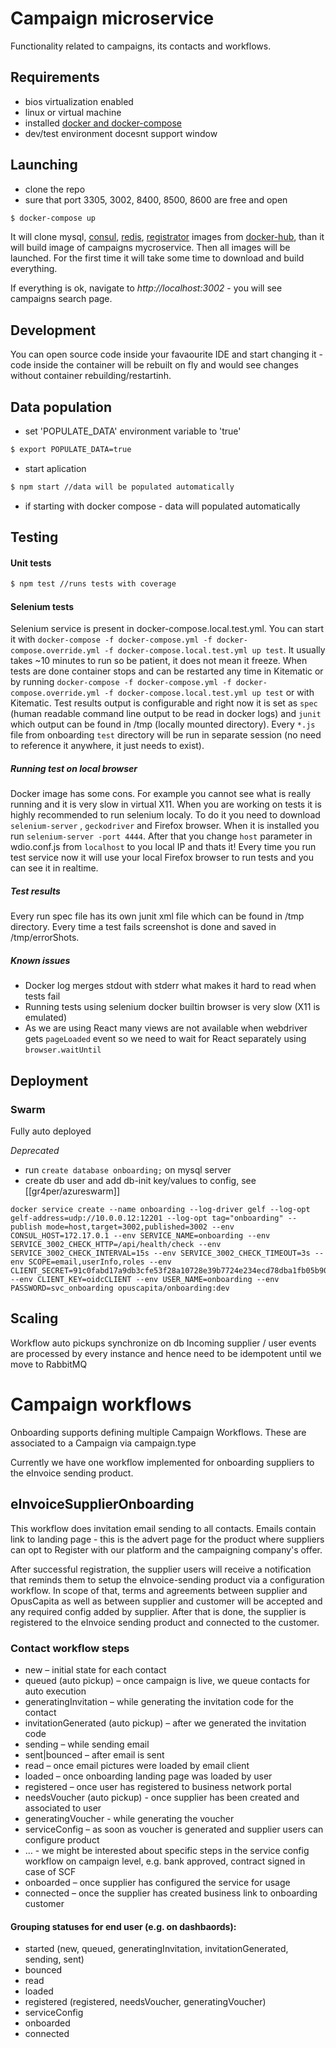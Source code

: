 # Campaign microservice
Functionality related to campaigns, its contacts and workflows.

## Requirements
- bios virtualization enabled
- linux or virtual machine
- installed [docker and docker-compose](https://www.docker.com/)
- dev/test environment docesnt support window

## Launching
- clone the repo
- sure that port 3305, 3002, 8400, 8500, 8600 are free and open
```bash
$ docker-compose up
```
It will clone mysql, [consul](https://www.consul.io/), [redis](https://redis.io/), [registrator](http://gliderlabs.com/registrator/latest/) images from [docker-hub](https://hub.docker.com/), than it will build image of campaigns mycroservice. Then all images will be launched. For the first time it will take some time to download and build everything.

If everything is ok, navigate to _http://localhost:3002_ - you will see campaigns search page.

## Development
You can open source code inside your favaourite IDE and start changing it - code inside
the container will be rebuilt on fly and would see changes without container rebuilding/restartinh.

## Data population
- set 'POPULATE_DATA' environment variable to 'true'  
```bash
$ export POPULATE_DATA=true
```
- start aplication
```bash
$ npm start //data will be populated automatically
```
- if starting with docker compose - data will populated automatically

## Testing
#### Unit tests
```bash
$ npm test //runs tests with coverage
```
#### Selenium tests
Selenium service is present in docker-compose.local.test.yml. You can start it with `docker-compose -f docker-compose.yml -f docker-compose.override.yml -f docker-compose.local.test.yml up test`. It usually takes ~10 minutes to run
so be patient, it does not mean it freeze. When tests are done container stops and can be restarted any time
in Kitematic or by running `docker-compose -f docker-compose.yml -f docker-compose.override.yml -f docker-compose.local.test.yml up test`
or with Kitematic. Test results output is configurable and right now it is set 
as `spec` (human readable command line output to be read in docker logs) and `junit` which output can be found in
/tmp (locally mounted directory). Every `*.js` file from onboarding `test` directory will be run in separate
session (no need to reference it anywhere, it just needs to exist).
##### Running test on local browser
Docker image has some cons. For example you cannot see what is really running and it is very slow in virtual X11. When
you are working on tests it is highly recommended to run selenium localy. To do it you need to download `selenium-server`
, `geckodriver` and Firefox browser. When it is installed you run `selenium-server -port 4444`. After that you change
`host` parameter in wdio.conf.js from `localhost` to you local IP and thats it! Every time you run test service now
it will use your local Firefox browser to run tests and you can see it in realtime.
##### Test results
Every run spec file has its own junit xml file which can be found in /tmp directory.
Every time a test fails screenshot is done and saved in /tmp/errorShots.

##### Known issues
- Docker log merges stdout with stderr what makes it hard to read when tests fail
- Running tests using selenium docker builtin browser is very slow (X11 is emulated)
- As we are using React many views are not available when webdriver gets `pageLoaded` event so we need to
wait for React separately using `browser.waitUntil`

## Deployment
### Swarm
Fully auto deployed

*Deprecated*
* run `create database onboarding;` on mysql server
* create db user and add db-init key/values to config, see [[gr4per/azureswarm]]
```
docker service create --name onboarding --log-driver gelf --log-opt gelf-address=udp://10.0.0.12:12201 --log-opt tag="onboarding" --publish mode=host,target=3002,published=3002 --env CONSUL_HOST=172.17.0.1 --env SERVICE_NAME=onboarding --env SERVICE_3002_CHECK_HTTP=/api/health/check --env SERVICE_3002_CHECK_INTERVAL=15s --env SERVICE_3002_CHECK_TIMEOUT=3s --env SCOPE=email,userInfo,roles --env CLIENT_SECRET=91c0fabd17a9db3cfe53f28a10728e39b7724e234ecd78dba1fb05b909fb4ed98c476afc50a634d52808ad3cb2ea744bc8c3b45b7149ec459b5c416a6e8db242 --env CLIENT_KEY=oidcCLIENT --env USER_NAME=onboarding --env PASSWORD=svc_onboarding opuscapita/onboarding:dev
```

## Scaling

Workflow auto pickups synchronize on db
Incoming supplier / user events are processed by every instance and hence need
to be idempotent until we move to RabbitMQ

# Campaign workflows

Onboarding supports defining multiple Campaign Workflows.
These are associated to a Campaign via campaign.type

Currently we have one workflow implemented for onboarding suppliers
to the eInvoice sending product.

## eInvoiceSupplierOnboarding

This workflow does invitation email sending to all contacts.
Emails contain link to landing page - this is the advert page for the product
where suppliers can opt to Register with our platform and the campaigning company's offer.

After successful registration, the supplier users will receive a notification
that reminds them to setup the eInvoice-sending product via a configuration workflow.
In scope of that, terms and agreements between supplier and OpusCapita as well as between supplier and customer will be accepted and any required config added by supplier.
After that is done, the supplier is registered to the eInvoice sending product and connected to the customer.

### Contact workflow steps
* new – initial state for each contact
* queued (auto pickup) – once campaign is live, we queue contacts for auto execution
* generatingInvitation – while generating the invitation code for the contact
* invitationGenerated (auto pickup) – after we generated the invitation code
* sending – while sending email
* sent|bounced – after email is sent
* read – once email pictures were loaded by email client
* loaded – once onboarding landing page was loaded by user
* registered – once user has registered to business network portal
* needsVoucher (auto pickup) - once supplier has been created and associated to user
* generatingVoucher - while generating the voucher
* serviceConfig – as soon as voucher is generated and supplier users can configure product
* … - we might be interested about specific steps in the service config workflow on campaign level, e.g. bank approved, contract signed in case of SCF
* onboarded – once supplier has configured the service for usage
* connected – once the supplier has created business link to onboarding customer

#### Grouping statuses for end user (e.g. on dashbaords):
* started (new, queued, generatingInvitation, invitationGenerated, sending, sent)
* bounced
* read
* loaded
* registered (registered, needsVoucher, generatingVoucher)
* serviceConfig
* onboarded
* connected
